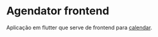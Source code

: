 # Agendator frontend

Aplicação em flutter que serve de frontend para [calendar](http://github.com/kmsbin/calendar-scheduler).

